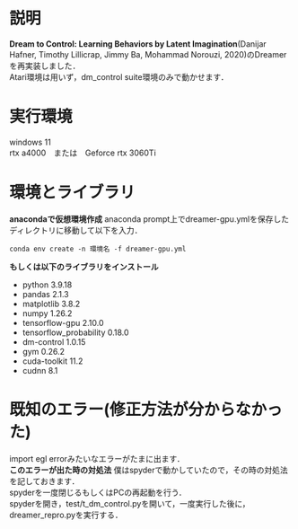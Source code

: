 # 説明
**Dream to Control: Learning Behaviors by Latent Imagination**(Danijar Hafner, Timothy Lillicrap, Jimmy Ba, Mohammad Norouzi, 2020)のDreamerを再実装しました．  
Atari環境は用いず，dm_control suite環境のみで動かせます．

# 実行環境
windows 11  
rtx a4000　または　Geforce rtx 3060Ti

# 環境とライブラリ
**anacondaで仮想環境作成**
anaconda prompt上でdreamer-gpu.ymlを保存したディレクトリに移動して以下を入力．
```
conda env create -n 環境名 -f dreamer-gpu.yml
```
**もしくは以下のライブラリをインストール**
- python                   3.9.18
- pandas                   2.1.3
- matplotlib               3.8.2
- numpy                    1.26.2
- tensorflow-gpu           2.10.0
- tensorflow_probability   0.18.0
- dm-control               1.0.15
- gym                      0.26.2
- cuda-toolkit             11.2
- cudnn                    8.1

# 既知のエラー(修正方法が分からなかった)
import egl errorみたいなエラーがたまに出ます．  
**このエラーが出た時の対処法**
僕はspyderで動かしていたので，その時の対処法を記しておきます．  
spyderを一度閉じるもしくはPCの再起動を行う．  
spyderを開き，test/t_dm_control.pyを開いて，一度実行した後に，dreamer_repro.pyを実行する．  
